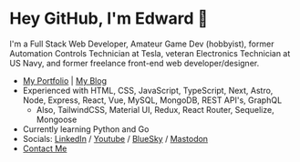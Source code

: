# Hey GitHub, I'm Edward 👋
I'm a Full Stack Web Developer, Amateur Game Dev (hobbyist), former Automation Controls Technician at Tesla, veteran Electronics Technician at US Navy, and former freelance front-end web developer/designer.


- [My Portfolio](https://edward-vonschondorf.dev/) | [My Blog](https://blog.edward-vonschondorf.dev/)
- Experienced with HTML, CSS, JavaScript, TypeScript, Next, Astro, Node, Express, React, Vue, MySQL, MongoDB, REST API's, GraphQL
  - Also, TailwindCSS, Material UI, Redux, React Router, Sequelize, Mongoose
- Currently learning Python and Go
- Socials: [LinkedIn](https://www.linkedin.com/in/edward-vonschondorf/) / [Youtube](https://www.youtube.com/@edward-vonschondorf-dev) / [BlueSky](https://bsky.app/profile/edward-vonschondorf.dev) / [Mastodon](https://mastodon.social/@edvonschondorf) 
- [Contact Me](me@edward-vonschondorf.dev)